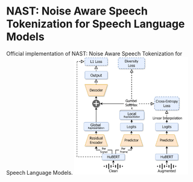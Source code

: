 # NAST: Noise Aware Speech Tokenization for Speech Language Models
Official implementation of NAST: Noise Aware Speech Tokenization for Speech Language Models.
<img src="diagram.png" alt="diagram" style="width:60%;height:auto;"/>


